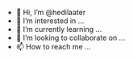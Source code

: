 - 👋 Hi, I’m @hedilaater
- 👀 I’m interested in ...
- 🌱 I’m currently learning ...
- 💞️ I’m looking to collaborate on ...
- 📫 How to reach me ...

<!---
hedilaater/hedilaater is a ✨ special ✨ repository because its `README.md` (this file) appears on your GitHub profile.
You can click the Preview link to take a look at your changes.
--->

